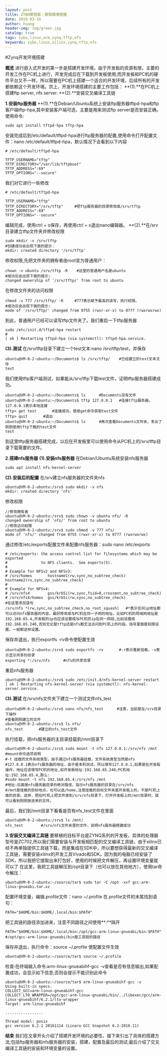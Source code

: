 ```yaml
---
layout: post
title: ZYBO開發板：開發環境搭建
date: 2019-03-16
author: huang
header-img: img/green.jpg
catalog: true
tags: zybo,linux,arm,zynq,tftp,nfs
keywords: zybo,linux,xilinx,zynq,tftp,nfs
---
```



#Zynq开发环境搭建

**概览**
进行嵌入式开发的第一步是搭建开发环境，由于开发板的资源有限，主要的开发工作在PC机上进行，开发完成后在下载到开发板使用;而开发板和PC机的硬件平台又不一样，所以需要在PC机上搭建一个适合的开发环境，后续所有的开发都依赖这个开发环境。宗上，开发环境搭建的主要工作包括：
**(1).**在PC机上搭建ftp server, nfs server.
**(2).**安装交叉编译工具链

**1.安装ftp服务器**
**(1).**在Debian/Ubuntu系统上安装ftp服务器tftpd-hpa和ftp客户端tftp-hpa,其中安装客户端可选，主要是用来测试ftp server是否安装正确。使用命令:
````
sudo apt install tftpd-hpa tftp-hpa
````
安装完成后到/etc/default/tftpd-hpa进行ftp服务器的配置,使用命令打开配置文件：nano /etc/default/tftpd-hpa，默认情况下会看到以下内容
```
# /etc/default/tftpd-hpa

TFTP_USERNAME="tftp"
TFTP_DIRECTORY="/var/lib/tftpboot"
TFTP_ADDRESS=":69"
TFTP_OPTIONS="--secure"
```
我们对它进行一些修改
```
# /etc/default/tftpd-hpa

TFTP_USERNAME="tftp"
TFTP_DIRECTORY="/srv/tftp"     #把ftp服务器的目录修改成/srv/tftp
TFTP_ADDRESS=":69" 
TFTP_OPTIONS="--secure"
```
编辑完成，使用ctrl + o保存，再使用ctrl + x退出nano编辑器。
**(2).**在/srv目录建立tftp文件夹并修改权限
```
sudo mkdir -v /srv/tftp
#创建成功会出现下面的提示：
mkdir: created directory '/srv/tftp'
```
修改权限,先把文件夹的拥有者由root变为普通用户：
```
chown -v ubuntu /srv/tftp -R    #这里的普通用户名是ubuntu
#成功后会出现下面的提示:
changed ownership of '/srv/tftp/' from root to ubuntu
```
在修改文件夹的访问权限
```
chmod -v 777 /srv/tftp/ -R     #777表示赋予最高的读写，执行权限。
#成功后会出现下面的提示:
mode of '/srv/tftp/' changed from 0755 (rwxr-xr-x) to 0777 (rwxrwxrwx)
```
到此，普通用户已经可以读写tftp文件夹了。我们重启一下tftp服务器
```
sudo /etc/init.d/tftpd-hpa restart
#
[ ok ] Restarting tftpd-hpa (via systemctl): tftpd-hpa.service.
```
**(3).测试**
在/srv/tftp目录下建立一个test文本:nano /srv/tftp/test，并保存
```
ubuntu@VM-0-2-ubuntu:~/Documents$ ls /srv/tftp/    #已经建立的test文本文件
test
```
我们使用tftp客户端测试，如果能从/srv/tftp下载test文件，证明tftp服务器搭建成功。
```
ubuntu@VM-0-2-ubuntu:~/Documents$ ls      #Documents没有文件
ubuntu@VM-0-2-ubuntu:~/Documents$ tftp 127.0.0.1   #连接tftp服务器，127.0.0.1表示本地连接
tftp> get test       #连接成功，使用get命令获取test文件
tftp> quit       #退出
ubuntu@VM-0-2-ubuntu:~/Documents$ ls      #再次查看Documents文件夹，多出了刚刚使用tftp下载的test文件
test
```
到这里tftp服务器搭建完成，以后在开发板里可以使用命令从PC机上的/srv/tftp目录下载需要的文件。

**2.搭建nfs服务器**
**(1).安装nfs服务器**
在Debian/Ubuntu系统安装nfs服务器
```
sudo apt install nfs-kernel-server
```
**(2).安装后的配置**
在/srv建立nfs服务器的文件夹nfs
```
ubuntu@VM-0-2-ubuntu:/srv$ sudo mkdir -v nfs
mkdir: created directory 'nfs'
```
修改权限
```
//修改拥有者
ubuntu@VM-0-2-ubuntu:/srv$ sudo chown -v ubuntu nfs/ -R
changed ownership of 'nfs/' from root to ubuntu
//修改访问权限
ubuntu@VM-0-2-ubuntu:/srv$ sudo chmod -v 777 nfs/
mode of 'nfs/' changed from 0755 (rwxr-xr-x) to 0777 (rwxrwxrwx)
```

通过修改/etc/exports配置文件来配置nfs服务器：sudo nano /etc/exports
```
# /etc/exports: the access control list for filesystems which may be exported
#               to NFS clients.  See exports(5).
#
# Example for NFSv2 and NFSv3:
# /srv/homes       hostname1(rw,sync,no_subtree_check) hostname2(ro,sync,no_subtree_check)
#
# Example for NFSv4:
# /srv/nfs4        gss/krb5i(rw,sync,fsid=0,crossmnt,no_subtree_check)
# /srv/nfs4/homes  gss/krb5i(rw,sync,no_subtree_check)
#在这里添加语句
/srv/nfs *(rw,sync,no_subtree_check,no_root_squash)   #*表示任何ip地址都可以访问nfs服务器的内容，最好修改成与PC机在同一子网的地址，比如PC机的局域网地址是192.168.65.4,开发板的ip也应该设置成与PC机的ip在同一网段,比如设置成192.168.65.240,否则无论是tftp还是nfs都无法访问到PC机上的内容。括号里面是权限设置，一般都这样设置。
```
保存并退出，执行exportfs -rv命令使配置生效
```
ubuntu@VM-0-2-ubuntu:/srv$ sudo exportfs -rv       #-r表示重新挂载，-v表示显示共享的目录
exporting *:/srv/nfs      #nfs的共享目录
```
重启nfs服务器
```
ubuntu@VM-0-2-ubuntu:/srv$ sudo /etc/init.d/nfs-kernel-server restart
[ ok ] Restarting nfs-kernel-server (via systemctl): nfs-kernel-server.service.
```
**(3).测试**
在/srv/nfs文件夹下建立一个测试文件nfs_test
```
ubuntu@VM-0-2-ubuntu:/srv$ nano nfs/nfs_test      #注意，当前是在/srv目录下操作
#查看刚刚建立的文件
ubuntu@VM-0-2-ubuntu:/srv$ ls nfs/
nfs_test       #建立的nfs_test文件
```
执行挂载，把nfs服务器的主目录挂载到/mnt目录下
```
ubuntu@VM-0-2-ubuntu:/srv$ sudo mount -t nfs 127.0.0.1:/srv/nfs /mnt
#mount命令选项说明
#-t	挂载的文件系统类型，由于通过nfs服务器挂载，文件系统类型当然是nfs
#127.0.0.1表示nfs服务器的地址，由于是本机测试，所以填写127.0.0.1,如果是在开发板操作，地址应该填写PC机的地址,如开发板地址:192.168.65.240;PC机地址:192.168.65.4,那么:
#sudo mount -t nfs 192.168.65.4:/srv/nfs /mnt
#地址:后面是nfs服务器目录的绝对路径，指示nfs服务器的目录在/srv/nfs
#/mnt是挂载的目标地点，也可以选/home,注意挂载的目标文件夹是开发板上的，不是PC机上面的目录。这样，把在PC机上把文件放到/srv/nfs目录下，打开开发板上的/mnt目录时，就可以看到刚刚放进来的文件。
```
最后，我们到/mnt目录下看看是否有nfs_test文件在里面
```
ubuntu@VM-0-2-ubuntu:/srv$ ls /mnt/ 
nfs_test        #/srv/nfs文件夹里的文件，说明nfs服务器搭建成功
```
**3.安装交叉编译工具链**
要移植的目标平台是ZYNQ系列的开发板，具体的处理器型号是ZC702,所以我们需要安装与开发板相匹配的交叉编译工具链，由于xilinx已经不再单独提供工具链下载，而是集成在SDK中，所以要想获得最新的交叉编译工具链，需要安装xilinx的开发工具Vivado和SDK。因为我的电脑已经安装了SDK，所以我把它提取出来打包好，使用的时候把文件解压，再设置环境变量就可以了
在这里，我把工具链解压到/opt目录下（也可以放在其他地方），使用tar命令解压：
```
ubuntu@VM-0-2-ubuntu:~/source/tar$ sudo tar -C /opt -xvf gcc-arm-linux-gnueabi.tar.xz
```
配置环境变量，编辑.profile文件：nano ~/.profile    在.profile文件的末尾找到语句：
```
PATH="$HOME/bin:$HOME/.local/bin:$PATH"
```
把工具链的路径添加进来，注意不同路径之间使用**:**隔开
```
PATH="$HOME/bin:$HOME/.local/bin:/opt/gcc-arm-linux-gnueabi/bin:$PATH"       #/opt/gcc-arm-linux-gnueabi/bin是工具链的路径
```
保存并退出，执行命令：source ~/.profile    使配置文件生效
```
ubuntu@VM-0-2-ubuntu:~/source/tar$ source ~/.profile 
```
检查:在终端输入命令:arm-linux-gnueabihf-gcc -v查看是否有信息输出,如果配置成功，会显示如下信息;否则会提示不能识别此命令
```
ubuntu@VM-0-2-ubuntu:~/source/tar$ arm-linux-gnueabihf-gcc -v
Using built-in specs.
COLLECT_GCC=arm-linux-gnueabihf-gcc
COLLECT_LTO_WRAPPER=/opt/gcc-arm-linux-gnueabi/bin/../libexec/gcc/arm-linux-gnueabihf/6.2.1/lto-wrapper
Target: arm-linux-gnueabihf

.................

Thread model: posix
gcc version 6.2.1 20161114 (Linaro GCC Snapshot 6.2-2016.11) 
```


**结束**
我们在文章开头介绍了搭建开发环境的必要性，接下来引出了具体的搭建方法;包括ftp服务器和nfs服务器的安装，搭建，配置及最后的测试;最后介绍了交叉编译工具链的安装和环境变量的设置。
